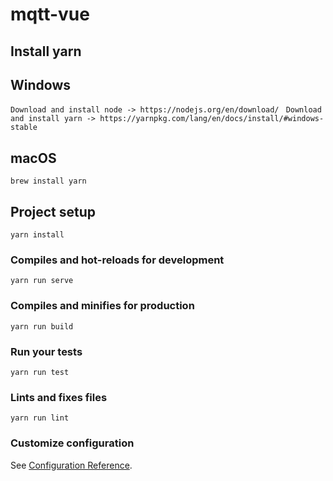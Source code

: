 # mqtt-vue
## Install yarn
 ## Windows
  ```Download and install node -> https://nodejs.org/en/download/ ```
  ``` Download and install yarn -> https://yarnpkg.com/lang/en/docs/install/#windows-stable ```
 ## macOS
  ``` brew install yarn ```

## Project setup
```
yarn install
```

### Compiles and hot-reloads for development
```
yarn run serve
```

### Compiles and minifies for production
```
yarn run build
```

### Run your tests
```
yarn run test
```

### Lints and fixes files
```
yarn run lint
```

### Customize configuration
See [Configuration Reference](https://cli.vuejs.org/config/).
